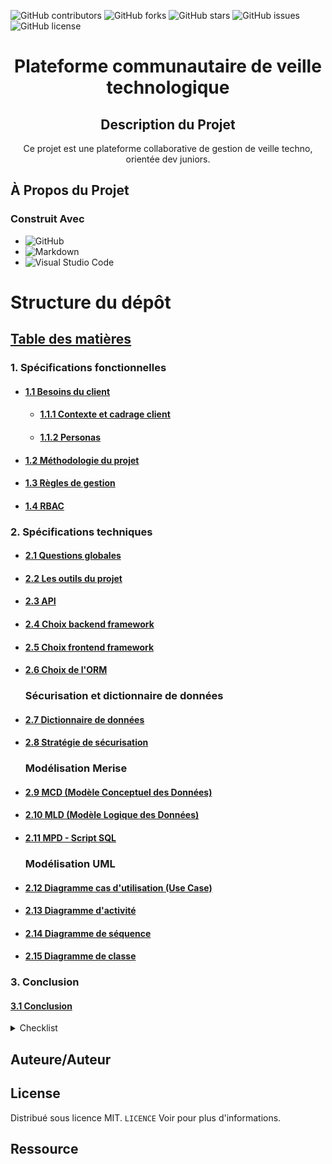 ![GitHub contributors](https://img.shields.io/github/contributors/Simplon-hdf/structure-projet?style=for-the-badge)
![GitHub forks](https://img.shields.io/github/forks/Simplon-hdf/structure-projet?style=for-the-badge)
![GitHub stars](https://img.shields.io/github/stars/Simplon-hdf/structure-projet?style=for-the-badge)
![GitHub issues](https://img.shields.io/github/issues/Simplon-hdf/structure-projet?style=for-the-badge)
![GitHub license](https://img.shields.io/github/license/Simplon-hdf/structure-projet?style=for-the-badge)

<h1 align="center">Plateforme communautaire de veille technologique</h1>

<div align="center">

## Description du Projet

Ce projet est une plateforme collaborative de gestion de veille techno, orientée dev juniors.

</div>

## À Propos du Projet

### Construit Avec

- ![GitHub](https://img.shields.io/badge/github-%23121011.svg?style=for-the-badge&logo=github&logoColor=white)
- ![Markdown](https://img.shields.io/badge/markdown-%23000000.svg?style=for-the-badge&logo=markdown&logoColor=white)
- ![Visual Studio Code](https://img.shields.io/badge/Visual%20Studio%20Code-0078d7.svg?style=for-the-badge&logo=visual-studio-code&logoColor=white)

# Structure du dépôt

## [Table des matières](#table-des-matieres)

### 1. Spécifications fonctionnelles


- #### [1.1 Besoins du client](./doc/Spécifications-fonctionnelles/Besoins-client/)


  - #### [1.1.1 Contexte et cadrage client](./doc/Spécifications-fonctionnelles/Besoins-client/Contexte.md)

  - #### [1.1.2 Personas](./doc/Spécifications-fonctionnelles/Besoins-client/Personas.md)

- #### [1.2 Méthodologie du projet](./doc/Spécifications-fonctionnelles/Méthodologie-projet.md)
- #### [1.3 Règles de gestion](./doc/Spécifications-fonctionnelles/Règles-de-gestion.md)
- #### [1.4 RBAC](./doc/Spécifications-fonctionnelles/RBAC.md)

### 2. Spécifications techniques

- #### [2.1 Questions globales](./doc/Spécifications-techniques/Choix-stack-techniques/Questions-globales.md)
- #### [2.2 Les outils du projet](./doc/Spécifications-techniques/Choix-stack-techniques/Outils-.md)
- #### [2.3 API](./doc/Spécifications-techniques/Choix-stack-techniques/API.md)
- #### [2.4 Choix backend framework](./doc/Spécifications-techniques/Choix-stack-techniques/Back-end-framework.md)
- #### [2.5 Choix frontend framework](./doc/Spécifications-techniques/Choix-stack-techniques/Front-end-frameworks.md)
- #### [2.6 Choix de l'ORM](./doc/Spécifications-techniques/Choix-stack-techniques/ORM.md)

  ### Sécurisation et dictionnaire de données

- #### [2.7 Dictionnaire de données](./doc/Spécifications-techniques/Dictionnaire-de-données.md)
- #### [2.8 Stratégie de sécurisation](./doc/Spécifications-techniques/Stratégie-sécurisation.md)

  ### Modélisation Merise

- #### [2.9 MCD (Modèle Conceptuel des Données)](./doc/Spécifications-techniques/Merise/MCD.md)

- #### [2.10 MLD (Modèle Logique des Données)](./doc/Spécifications-techniques/Merise/MLD.md)

- #### [2.11 MPD - Script SQL](./doc/Spécifications-techniques/Merise/Script-BDD.md)

  ### Modélisation UML

- #### [2.12 Diagramme cas d'utilisation (Use Case)](./doc/Spécifications-techniques/UML/Diagramme-cas-utilisation/Diagramme-cas-utilisation.md)

- #### [2.13 Diagramme d'activité](./doc/Spécifications-techniques/UML/Diagramme-activité/Diagramme-activité1.md)

- #### [2.14 Diagramme de séquence](./doc/Spécifications-techniques/UML/Diagramme-séquence/Diagramme-séquence.md)

- #### [2.15 Diagramme de classe](./doc/Spécifications-techniques/UML/Diagramme-classe/Diagramme-classe.md)

### 3. Conclusion

#### [3.1 Conclusion](./doc/Conclusion.md)

<details>
<summary>Checklist</summary>

- [x] **Choix de la méthodologie (Agile)**
- [x] **Créer un repo Github**
- [x] **Créer la structure du repo (Best practice)**

  - Dossier
    - [x] .config
    - [x] dep
    - [x] doc
    - [x] res
    - [x] samples
    - [x] outils
    - [x] Assets
    - [x] build
    - [x] test
  - Fichier
    - [x] LICENCE.md
    - [x] README.md
    - [x] .gitattributes
    - [x] .gitignore
    - [x] .gitmodules
    - [x] .dockerignore

- [x] **Mise en place du Readme**

- [ ] **Spécifications fonctionnelles**

  - [x] Contexte / Problèmatique
  - [x] Persona
  - [ ] Présentation (PowerPoint)
  - [x] Règle de gestion
  - [x] Méthodologie du projet
  - [x] RBAC

- [ ] **Spécifications techniques**

  - Choix des stack

    - [x] API
    - [x] Back-end frameworks
    - [x] Front-end frameworks
    - [x] Questions globales
    - [x] ORM
    - [x] Outils
    - [ ] ReadMe

  - [x] Stratégie de sécurisation
  - [x] Dictionnaire de données
  - [x] Merise
    - [x] MCD
    - [x] MLD
    - [x] MPD
  - [ ] UML
    - [ ] Diagramme d'activité
    - [ ] Use case
    - [ ] Diagramme de séquence
    - [ ] Diagramme de classe

- [x] **Epic**
  - [x] User Story
  - [x] Product backlog (Tâches)
- [x] **Jira**
- [x] **Rituels agiles**

  - [x] Réunion de planification de sprint
  - [x] Réunion 'rétrospective'
  - [x] Revue de sprint

- [ ] **Cahier des charges**
- [ ] **Charte graphique**

- [ ] **Démarrer les sprints**

</details>

## Auteure/Auteur

## License

Distribué sous licence MIT. `LICENCE` Voir pour plus d'informations.

## Ressource
